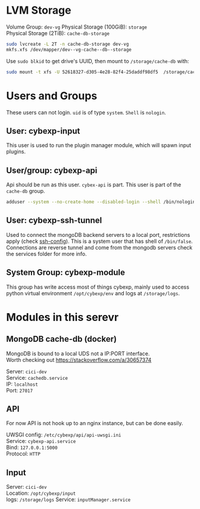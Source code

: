 
# LVM Storage
Volume Group: `dev-vg`
Physical Storage (100GiB): `storage`   
Physical Storage (2TiB): `cache-db-storage`   

```bash
sudo lvcreate -L 2T -n cache-db-storage dev-vg
mkfs.xfs /dev/mapper/dev--vg-cache--db--storage

```

Use `sudo blkid` to get drive's UUID, then mount to `/storage/cache-db` with:   

```bash
sudo mount -t xfs -U 52618327-d305-4e28-82f4-25daddf98df5  /storage/cache-db
```


# Users and Groups
These users can not login. `uid` is of type `system`. `Shell` is `nologin`.

## User: cybexp-input
This user is used to run the plugin manager module, which will spawn input plugins. 

## User/group: cybexp-api
Api should be run as this user. `cybex-api` is part. This user is part of the `cache-db` group.   
```bash
adduser --system --no-create-home --disabled-login --shell /bin/nologin cybexp-api
```
## User: cybexp-ssh-tunnel
Used to connect the mongoDB backend servers to a local port, restrictions apply (check [ssh-config](ssh-config)). This is a system user that has shell of `/bin/false`. Connections are reverse tunnel and come from the mongodb servers check the services folder for more info.   


## System Group: cybexp-module
This group has write access most of things cybexp, mainly used to access python virtual environment `/opt/cybexp/env` and logs at `/storage/logs`.   

# Modules in this serevr


## MongoDB cache-db (docker)
MongoDB is bound to a local UDS not a IP:PORT interface.    
Worth checking out https://stackoverflow.com/a/30657374     

Server: `cici-dev`   
Service: `cachedb.service`   
IP: `localhost`   
Port: `27017`   

## API
For now API is not hook up to an nginx instance, but can be done easily.

UWSGI config: `/etc/cybexp/api/api-uwsgi.ini`   
Service: `cybexp-api.service`   
Bind: `127.0.0.1:5000`   
Protocol: `HTTP`   

## Input
Server: `cici-dev`   
Location: `/opt/cybexp/input`   
logs: `/storage/logs`
Service: `inputManager.service`   